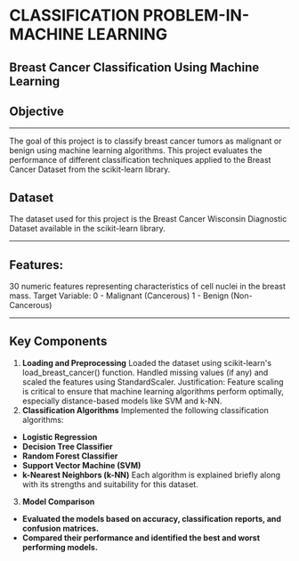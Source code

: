 # CLASSIFICATION PROBLEM-IN-MACHINE LEARNING
## Breast Cancer Classification Using Machine Learning
## Objective

----

The goal of this project is to classify breast cancer tumors as malignant or benign using machine learning algorithms. This project evaluates the performance of different classification techniques applied to the Breast Cancer Dataset from the scikit-learn library.

## Dataset
The dataset used for this project is the Breast Cancer Wisconsin Diagnostic Dataset available in the scikit-learn library.

---

## Features:
30 numeric features representing characteristics of cell nuclei in the breast mass.
Target Variable:
0 - Malignant (Cancerous)
1 - Benign (Non-Cancerous)

----

## Key Components
1. **Loading and Preprocessing** 
Loaded the dataset using scikit-learn's load_breast_cancer() function.
Handled missing values (if any) and scaled the features using StandardScaler.
Justification: Feature scaling is critical to ensure that machine learning algorithms perform optimally, especially distance-based models like SVM and k-NN.
2. **Classification Algorithms**
Implemented the following classification algorithms:

- **Logistic Regression**
- **Decision Tree Classifier**
- **Random Forest Classifier**
- **Support Vector Machine (SVM)**
- **k-Nearest Neighbors (k-NN)**
Each algorithm is explained briefly along with its strengths and suitability for this dataset.

3. **Model Comparison**
- **Evaluated the models based on accuracy, classification reports, and confusion matrices.**
- **Compared their performance and identified the best and worst performing models.**

